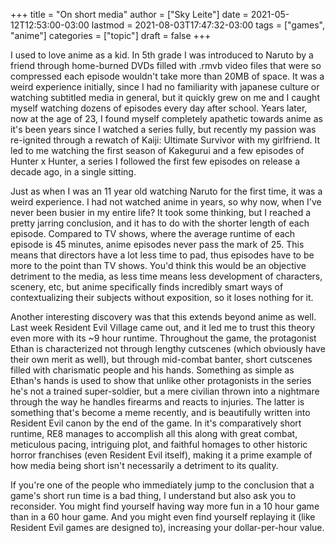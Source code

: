 +++
title = "On short media"
author = ["Sky Leite"]
date = 2021-05-12T12:53:00-03:00
lastmod = 2021-08-03T17:47:32-03:00
tags = ["games", "anime"]
categories = ["topic"]
draft = false
+++

I used to love anime as a kid. In 5th grade I was introduced to Naruto by a friend through home-burned DVDs filled with .rmvb video files that were so compressed each episode wouldn't take more than 20MB of space. It was a weird experience initially, since I had no familiarity with japanese culture or watching subtitled media in general, but it quickly grew on me and I caught myself watching dozens of episodes every day after school. Years later, now at the age of 23, I found myself completely apathetic towards anime as it's been years since I watched a series fully, but recently my passion was re-ignited through a rewatch of Kaiji: Ultimate Survivor with my girlfriend. It led to me watching the first season of Kakegurui and a few episodes of Hunter x Hunter, a series I followed the first few episodes on release a decade ago, in a single sitting.

Just as when I was an 11 year old watching Naruto for the first time, it was a weird experience. I had not watched anime in years, so why now, when I've never been busier in my entire life? It took some thinking, but I reached a pretty jarring conclusion, and it has to do with the shorter length of each episode. Compared to TV shows, where the average runtime of each episode is 45 minutes, anime episodes never pass the mark of 25. This means that directors have a lot less time to pad, thus episodes have to be more to the point than TV shows. You'd think this would be an objective detriment to the media, as less time means less development of characters, scenery, etc, but anime specifically finds incredibly smart ways of contextualizing their subjects without exposition, so it loses nothing for it.

Another interesting discovery was that this extends beyond anime as well. Last week Resident Evil Village came out, and it led me to trust this theory even more with its ~9 hour runtime. Throughout the game, the protagonist Ethan is characterized not through lengthy cutscenes (which obviously have their own merit as well), but through mid-combat banter, short cutscenes filled with charismatic people and his hands. Something as simple as Ethan's hands is used to show that unlike other protagonists in the series he's not a trained super-soldier, but a mere civilian thrown into a nightmare through the way he handles firearms and reacts to injuries. The latter is something that's become a meme recently, and is beautifully written into Resident Evil canon by the end of the game. In it's comparatively short runtime, RE8 manages to accomplish all this along with great combat, meticulous pacing, intriguing plot, and faithful homages to other historic horror franchises (even Resident Evil itself), making it a prime example of how media being short isn't necessarily a detriment to its quality.

If you're one of the people who immediately jump to the conclusion that a game's short run time is a bad thing, I understand but also ask you to reconsider. You might find yourself having way more fun in a 10 hour game than in a 60 hour game. And you might even find yourself replaying it (like Resident Evil games are designed to), increasing your dollar-per-hour value.
